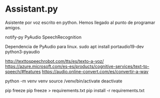 # Assistant.py
Asistente por voz escrito en python. Hemos llegado al punto de programar amigos.

notify-py
PyAudio
SpeechRecognition

Dependencia de PyAudio para linux.
sudo apt install portaudio19-dev python3-pyaudio

http://texttospeechrobot.com/tts/es/texto-a-voz/
https://azure.microsoft.com/es-es/products/cognitive-services/text-to-speech/#features
https://audio.online-convert.com/es/convertir-a-wav

python -m venv venv
source /venv/bin/activate
deactivate

pip freeze
pip freeze > requirements.txt
pip install -r requirements.txt
